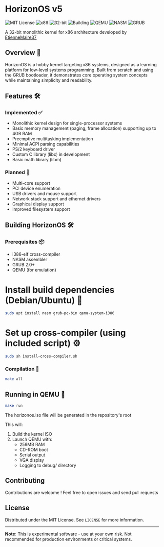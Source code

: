 # HorizonOS v5
![MIT License](https://img.shields.io/badge/license-MIT-blue.svg) 
![x86](https://img.shields.io/badge/arch-x86-informational?logo=intel) 
![32-bit](https://img.shields.io/badge/bits-32-ff69b4) 
![Building](https://img.shields.io/badge/building-Yes-brightgreen) 
![QEMU](https://img.shields.io/badge/tested%20with-QEMU-red?logo=qemu) 
![NASM](https://img.shields.io/badge/assembler-NASM-orange) 
![GRUB](https://img.shields.io/badge/bootloader-GRUB-lightgrey)

A 32-bit monolithic kernel for x86 architecture developed by [EtienneMaire37](https://github.com/EtienneMaire37)

## Overview 🌟
HorizonOS is a hobby kernel targeting x86 systems, designed as a learning platform for low-level systems programming. Built from scratch and using the GRUB bootloader, it demonstrates core operating system concepts while maintaining simplicity and readability.

## Features 🛠️

### Implemented ✅
- Monolithic kernel design for single-processor systems
- Basic memory management (paging, frame allocation) supporting up to 4GB RAM
- Preemptive multitasking implementation
- Minimal ACPI parsing capabilities
- PS/2 keyboard driver
- Custom C library (libc) in development
- Basic math library (libm)

### Planned 📅
- Multi-core support
- PCI device enumeration
- USB drivers and mouse support
- Network stack support and ethernet drivers
- Graphical display support
- Improved filesystem support

## Building HorizonOS 🛠️

### Prerequisites 📦
- i386-elf cross-compiler
- NASM assembler
- GRUB 2.0+
- QEMU (for emulation)

# Install build dependencies (Debian/Ubuntu) 🐧
```bash
sudo apt install nasm grub-pc-bin qemu-system-i386
```

# Set up cross-compiler (using included script) ⚙️
```bash
sudo sh install-cross-compiler.sh
```

### Compilation 🔨
```bash
make all
```

## Running in QEMU 🚀
```bash
make run
```

The horizonos.iso file will be generated in the repository's root

This will:
1. Build the kernel ISO
2. Launch QEMU with:
   - 256MB RAM
   - CD-ROM boot
   - Serial output
   - VGA display
   - Logging to debug/ directory

## Contributing
Contributions are welcome ! Feel free to open issues and send pull requests

## License
Distributed under the MIT License. See `LICENSE` for more information.

---

**Note:** This is experimental software - use at your own risk. Not recommended for production environments or critical systems.

